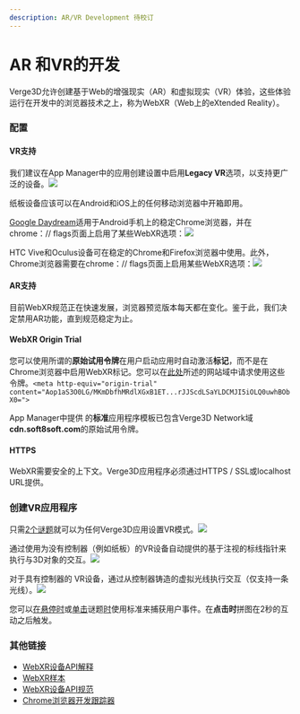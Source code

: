 ```yaml
---
description: AR/VR Development 待校订
---
```


# AR 和VR的开发

Verge3D允许创建基于Web的增强现实（AR）和虚拟现实（VR）体验，这些体验运行在开发中的浏览器技术之上，称为WebXR（Web上的eXtended Reality）。

### 配置

#### VR支持

我们建议在App Manager中的应用创建设置中启用**Legacy VR**选项，以支持更广泛的设备。![](https://www.soft8soft.com/docs/files/ar-vr-development/legacy-vr-app-creation-settings.jpg)

纸板设备应该可以在Android和iOS上的任何移动浏览器中开箱即用。

[Google Daydream](https://vr.google.com/daydream/)适用于Android手机上的稳定Chrome浏览器，并在chrome：// flags页面上启用了某些WebXR选项：![](https://www.soft8soft.com/docs/files/ar-vr-development/chrome-mobile-webxr-flags.jpg)

HTC Vive和Oculus设备可在稳定的Chrome和Firefox浏览器中使用。此外，Chrome浏览器需要在chrome：// flags页面上启用某些WebXR选项：![](https://www.soft8soft.com/docs/files/ar-vr-development/chrome-desktop-webxr-flags.jpg)

#### AR支持

目前WebXR规范正在快速发展，浏览器预览版本每天都在变化。鉴于此，我们决定禁用AR功能，直到规范稳定为止。

#### WebXR Origin Trial

您可以使用所谓的**原始试用令牌**在用户启动应用时自动激活**标记**，而不是在Chrome浏览器中启用WebXR标记。您可以在[此处](https://github.com/GoogleChrome/OriginTrials/blob/gh-pages/developer-guide.md)所述的网站域中请求使用这些令牌。`<meta http-equiv="origin-trial" content="Aop1aS3O0LG/MKmDbfhMRdlXGxB1ET...rJJScdLSaYLDCMJI5iOLQ0uwhBObX0=">`

App Manager中提供 的**标准**应用程序模板已包含Verge3D Network域**cdn.soft8soft.com**的原始试用令牌。

#### HTTPS

WebXR需要安全的上下文。Verge3D应用程序必须通过HTTPS / SSL或localhost URL提供。

### 创建VR应用程序

只需[2个谜题](https://www.soft8soft.com/docs/manual/en/introduction/Puzzles.html#init_vr_mode)就可以为任何Verge3D应用设置VR模式。![](https://www.soft8soft.com/docs/files/ar-vr-development/minimal-vr-puzzles.jpg)

通过使用为没有控制器（例如纸板）的VR设备自动提供的基于注视的标线指针来执行与3D对象的交互。![](https://www.soft8soft.com/docs/files/ar-vr-development/gaze-based-reticle-pointer.jpg)

对于具有控制器的 VR设备，通过从控制器铸造的虚拟光线执行交互（仅支持一条光线）。![](https://www.soft8soft.com/docs/files/ar-vr-development/google-daydream-vr-controller.jpg)

您可以[在悬停时](https://www.soft8soft.com/docs/manual/en/introduction/Puzzles.html#when_hovered)或[单击](https://www.soft8soft.com/docs/manual/en/introduction/Puzzles.html#when_clicked)谜题[时](https://www.soft8soft.com/docs/manual/en/introduction/Puzzles.html#when_hovered)使用标准来捕获用户事件。在**点击时**拼图在2秒的互动之后触发。

### 其他链接

* [WebXR设备API解释](https://github.com/immersive-web/webxr/blob/master/explainer.md)
* [WebXR样本](https://immersive-web.github.io/webxr-samples/)
* [WebXR设备API规范](https://immersive-web.github.io/webxr/)
* [Chrome浏览器开发跟踪器](https://bugs.chromium.org/p/chromium/issues/list?can=1&q=component%3ABlink%3EWebXR&sort=-modified&colspec=ID+Pri+M+Stars+ReleaseBlock+Component+Status+Owner+Summary+OS+Modified&x=m&y=releaseblock&cells=ids)

